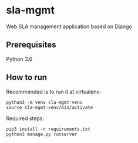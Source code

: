 # sla-mgmt
Web SLA management application based on Django

## Prerequisites
Python 3.6

## How to run
Recommended is to run it at virtualenv:

```
python3 -m venv sla-mgmt-venv
source sla-mgmt-venv/bin/activate
```

Required steps:
```
pip3 install -r requirements.txt
python3 manage.py runserver
```
